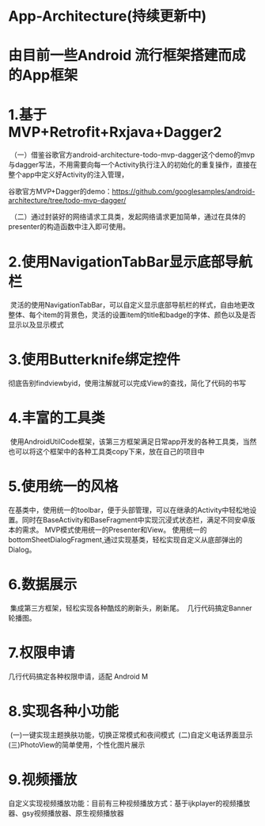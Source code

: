 # App-Architecture(持续更新中)
# 由目前一些Android 流行框架搭建而成的App框架

# 1.基于MVP+Retrofit+Rxjava+Dagger2
  （一）借鉴谷歌官方android-architecture-todo-mvp-dagger这个demo的mvp与dagger写法，不用需要向每一个Activity执行注入的初始化的重复操作，直接在整个app中定义好Activity的注入管理，
  
  谷歌官方MVP+Dagger的demo：https://github.com/googlesamples/android-architecture/tree/todo-mvp-dagger/
  
  （二）通过封装好的网络请求工具类，发起网络请求更加简单，通过在具体的presenter的构造函数中注入即可使用。

# 2.使用NavigationTabBar显示底部导航栏
  灵活的使用NavigationTabBar，可以自定义显示底部导航栏的样式，自由地更改整体、每个item的背景色，灵活的设置item的title和badge的字体、颜色以及是否显示以及显示模式

# 3.使用Butterknife绑定控件
  彻底告别findviewbyid，使用注解就可以完成View的查找，简化了代码的书写
 
# 4.丰富的工具类
  使用AndroidUtilCode框架，该第三方框架满足日常app开发的各种工具类，当然也可以将这个框架中的各种工具类copy下来，放在自己的项目中
  
# 5.使用统一的风格
  在基类中，使用统一的toolbar，便于头部管理，可以在继承的Activity中轻松地设置。同时在BaseActivity和BaseFragment中实现沉浸式状态栏，满足不同安卓版本的需求。
  MVP模式使用统一的Presenter和View。
  使用统一的bottomSheetDialogFragment,通过实现基类，轻松实现自定义从底部弹出的Dialog。
  
# 6.数据展示
  集成第三方框架，轻松实现各种酷炫的刷新头，刷新尾。
  几行代码搞定Banner轮播图。
  
# 7.权限申请
  几行代码搞定各种权限申请，适配 Android M
  
# 8.实现各种小功能
  (一)一键实现主题换肤功能，切换正常模式和夜间模式
  (二)自定义电话界面显示
  (三)PhotoView的简单使用，个性化图片展示
  
# 9.视频播放
  自定义实现视频播放功能：目前有三种视频播放方式：基于ijkplayer的视频播放器、gsy视频播放器、原生视频播放器
